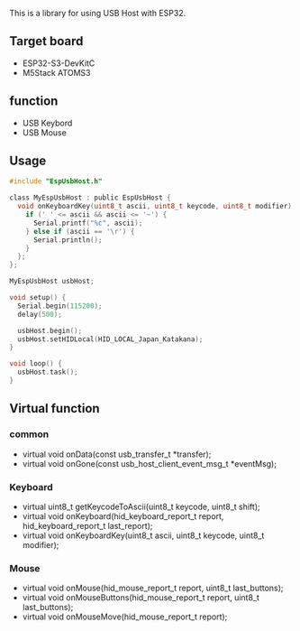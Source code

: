 This is a library for using USB Host with ESP32.

## Target board
- ESP32-S3-DevKitC
- M5Stack ATOMS3

## function
- USB Keybord
- USB Mouse

## Usage
```c
#include "EspUsbHost.h"

class MyEspUsbHost : public EspUsbHost {
  void onKeyboardKey(uint8_t ascii, uint8_t keycode, uint8_t modifier) {
    if (' ' <= ascii && ascii <= '~') {
      Serial.printf("%c", ascii);
    } else if (ascii == '\r') {
      Serial.println();
    }
  };
};

MyEspUsbHost usbHost;

void setup() {
  Serial.begin(115200);
  delay(500);

  usbHost.begin();
  usbHost.setHIDLocal(HID_LOCAL_Japan_Katakana);
}

void loop() {
  usbHost.task();
}
```

## Virtual function

### common

- virtual void onData(const usb_transfer_t *transfer);
- virtual void onGone(const usb_host_client_event_msg_t *eventMsg);

### Keyboard

- virtual uint8_t getKeycodeToAscii(uint8_t keycode, uint8_t shift);
- virtual void onKeyboard(hid_keyboard_report_t report, hid_keyboard_report_t last_report);
- virtual void onKeyboardKey(uint8_t ascii, uint8_t keycode, uint8_t modifier);

### Mouse

- virtual void onMouse(hid_mouse_report_t report, uint8_t last_buttons);
- virtual void onMouseButtons(hid_mouse_report_t report, uint8_t last_buttons);
- virtual void onMouseMove(hid_mouse_report_t report);
